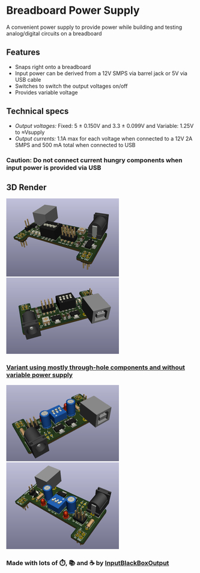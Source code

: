 # Breadboard Power Supply

A convenient power supply to provide power while building and testing analog/digital circuits on a breadboard


## Features
* Snaps right onto a breadboard
* Input power can be derived from a 12V SMPS via barrel jack or 5V via USB cable
* Switches to switch the output voltages on/off 
* Provides variable voltage 

## Technical specs
* *Output voltages:* Fixed: 5 ± 0.150V and 3.3 ± 0.099V and Variable: 1.25V to ≈Vsupply 
* *Output currents:* 1.1A max for each voltage when connected to a 12V 2A SMPS and 500 mA total when connected to USB

### Caution: Do not connect current hungry components when input power is provided via USB 

## 3D Render
<img src="docs/images/img1.png" width=300>
<img src="docs/images/img2.png" width=300>

### [Variant using mostly through-hole components and without variable power supply](https://github.com/InputBlackBoxOutput/Breadboard-Power-Supply/tree/60b90112e1da0e54daea845532b61c8a3cf01776)

<img src="docs/images/img3.png" width=300>
<img src="docs/images/img4.png" width=300>

### Made with lots of ⏱️, 📚 and ☕ by [InputBlackBoxOutput](https://github.com/InputBlackBoxOutput/)
